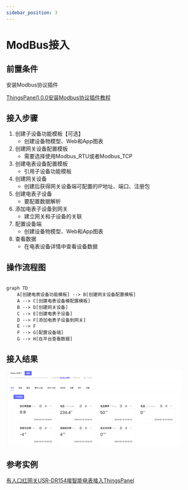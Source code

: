 ```yaml
---
sidebar_position: 3
---
```


# ModBus接入
## 前置条件

安装Modbus协议插件

[ThingsPanel1.0.0安装Modbus协议插件教程](https://github.com/ThingsPanel/modbus-protocol-plugin)

## 接入步骤
1.	创建子设备功能模板【可选】
    * 创建设备物模型、Web和App图表
2.	创建网关设备配置模板
    * 需要选择使用Modbus_RTU或者Modbus_TCP
3.	创建电表设备配置模板
    * 引用子设备功能模板
4.	创建网关设备
    * 创建后获得网关设备端可配置的IP地址、端口、注册包
5.	创建电表子设备
    * 要配置数据解析
6.	添加电表子设备到网关
    * 建立网关和子设备的关联
7.	配置设备端
    * 创建设备物模型、Web和App图表
8.	查看数据
    * 在电表设备详情中查看设备数据

## 操作流程图


```mermaid

graph TD
    A[创建电表设备功能模板] --> B[创建网关设备配置模板]
    A --> C[创建电表设备模配置模板]
    B --> D[创建网关设备]
    C --> E[创建电表子设备]
    D --> F[添加电表子设备到网关]
    E --> F
    F --> G[配置设备端]
    G --> H[在平台查看数据]
```

## 接入结果


![ThingsPanel 获得数据](image/modbus_device-detials.png)

## 参考实例

[有人口红网关USR-DR154接智能电表接入ThingsPanel
](http://thingspanel.cn/posts/54)